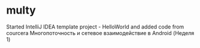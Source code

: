 # multy
Started IntelliJ IDEA template project - HelloWorld and added code from courcera Многопоточность и сетевое взаимодействие в Android (Неделя 1)
